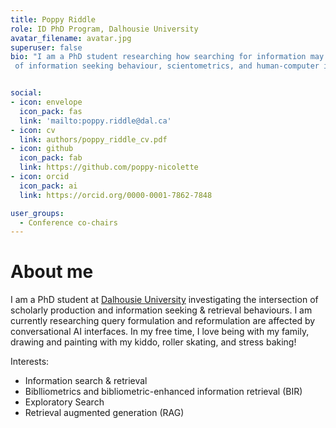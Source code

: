 ```yaml
---
title: Poppy Riddle
role: ID PhD Program, Dalhousie University
avatar_filename: avatar.jpg
superuser: false
bio: "I am a PhD student researching how searching for information may be improved. I am working at the intersection
 of information seeking behaviour, scientometrics, and human-computer interaction."


social:
- icon: envelope
  icon_pack: fas
  link: 'mailto:poppy.riddle@dal.ca'
- icon: cv
  link: authors/poppy_riddle_cv.pdf
- icon: github
  icon_pack: fab
  link: https://github.com/poppy-nicolette
- icon: orcid
  icon_pack: ai
  link: https://orcid.org/0000-0001-7862-7848

user_groups:
  - Conference co-chairs
---
```


# About me

I am a PhD student at [Dalhousie University](https://www.dal.ca/faculty/management/school-of-information-management.html)  investigating the intersection of scholarly production and information seeking & retrieval behaviours. I am currently researching query formulation and reformulation are affected by conversational AI interfaces. 
In my free time, I love being with my family, drawing and painting with my kiddo, roller skating, and stress baking!

Interests:

- Information search & retrieval
- Biblliometrics and bibliometric-enhanced information retrieval (BIR)
- Exploratory Search 
- Retrieval augmented generation (RAG)

